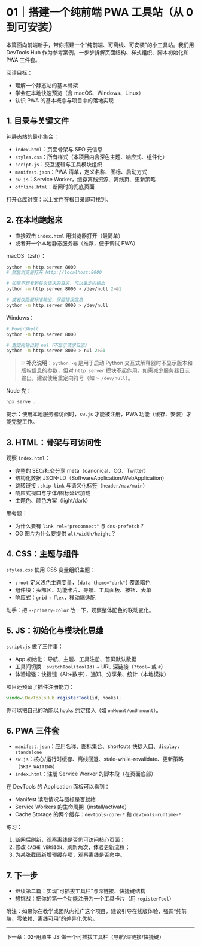 # 01｜搭建一个纯前端 PWA 工具站（从 0 到可安装）

本篇面向前端新手，带你搭建一个“纯前端、可离线、可安装”的小工具站。我们用 DevTools Hub 作为参考案例，一步步拆解页面结构、样式组织、脚本初始化和 PWA 三件套。

阅读目标：
- 理解一个静态站的基本骨架
- 学会在本地快速预览（含 macOS、Windows、Linux）
- 认识 PWA 的基本概念与项目中的落地实现

## 1. 目录与关键文件

纯静态站的最小集合：
- `index.html`：页面骨架与 SEO 元信息
- `styles.css`：所有样式（本项目内含深色主题、响应式、组件化）
- `script.js`：交互逻辑与工具模块组织
- `manifest.json`：PWA 清单，定义名称、图标、启动方式
- `sw.js`：Service Worker，缓存离线资源、离线页、更新策略
- `offline.html`：断网时的兜底页面

打开仓库对照：以上文件在根目录即可找到。

## 2. 在本地跑起来

- 直接双击 `index.html` 用浏览器打开（最简单）
- 或者开一个本地静态服务器（推荐，便于调试 PWA）

macOS（zsh）：
```bash
python -m http.server 8000
# 然后浏览器打开 http://localhost:8000

# 如果不想看到每次请求的日志，可以重定向输出
python -m http.server 8000 > /dev/null 2>&1

# 或者仅隐藏标准输出，保留错误信息
python -m http.server 8000 > /dev/null
```

Windows：
```bash
# PowerShell
python -m http.server 8000

# 重定向输出到 nul（不显示请求日志）
python -m http.server 8000 > nul 2>&1
```

> 💡 **补充说明**：`python -q` 是用于启动 Python 交互式解释器时不显示版本和版权信息的参数，但对 `http.server` 模块不起作用。如需减少服务器日志输出，建议使用重定向符号（如 `> /dev/null`）。

Node 党：
```bash
npx serve .
```

提示：使用本地服务器访问时，`sw.js` 才能被注册，PWA 功能（缓存、安装）才能完整工作。

## 3. HTML：骨架与可访问性

观察 `index.html`：
- 完整的 SEO/社交分享 meta（canonical、OG、Twitter）
- 结构化数据 JSON-LD（SoftwareApplication/WebApplication）
- 跳转链接 `.skip-link` 与语义化标签（`header/nav/main`）
- 响应式视口与字体/图标延迟加载
- 主题色、颜色方案（light/dark）

思考题：
- 为什么要有 `link rel="preconnect"` 与 `dns-prefetch`？
- OG 图片为什么要提供 `alt/width/height`？

## 4. CSS：主题与组件

`styles.css` 使用 CSS 变量组织主题：
- `:root` 定义浅色主题变量，`[data-theme="dark"]` 覆盖暗色
- 组件块：头部区、功能卡片、导航、工具面板、按钮、表单
- 响应式：`grid` + `flex`，移动端适配

动手：把 `--primary-color` 改一下，观察整体配色的联动变化。

## 5. JS：初始化与模块化思维

`script.js` 做了三件事：
- App 初始化：导航、主题、工具注册、首屏默认数据
- 工具间切换：`switchTool(toolId)` + URL 深链接（`?tool=` 或 `#`）
- 体验增强：快捷键（Alt+数字）、通知、分享条、统计（本地模拟）

项目还预留了插件注册能力：
```js
window.DevToolsHub.registerTool(id, hooks);
```
你可以把自己的功能以 `hooks` 约定接入（如 `onMount/onUnmount`）。

## 6. PWA 三件套

- `manifest.json`：应用名称、图标集合、shortcuts 快捷入口、`display: standalone`
- `sw.js`：核心/运行时缓存、离线回退、stale-while-revalidate、更新策略（`SKIP_WAITING`）
- `index.html`：注册 Service Worker 的脚本段（在页面底部）

在 DevTools 的 Application 面板可以看到：
- Manifest 读取情况与图标是否就绪
- Service Workers 的生命周期（install/activate）
- Cache Storage 的两个缓存：`devtools-core-*` 和 `devtools-runtime-*`

练习：
1) 断网后刷新，观察离线是否仍可访问核心页面；
2) 修改 `CACHE_VERSION`，刷新两次，体验更新流程；
3) 为某张截图新增预缓存项，观察离线是否命中。

## 7. 下一步

- 继续第二篇：实现“可插拔工具栏”与深链接、快捷键结构
- 想挑战：把你的第一个功能注册为一个工具卡片（用 `registerTool`）

附注：如果你在教学或团队内推广这个项目，建议引导在线版体验，强调“纯前端、零依赖、离线可用”的差异化优势。

---

下一章：02-用原生 JS 做一个可插拔工具栏（导航/深链接/快捷键）
